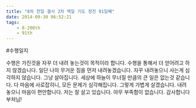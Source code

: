 ```yaml
---
title: "8차 천일 결사 2차 백일 기도 정진 91일째"
date: 2014-09-30 06:52:21
tags:
    - 8-200th
    - 91th
---
```


#수행일지

수행은 가진것을 자꾸 더 내려 놓는것이 목적이라 합니다. 수행을 통해서 더 얻어려고 하지 않겠습니다. 일단 나의 무거운 짐을 먼저 내려놓겠습니다. 자꾸 내려놓으니 사는게 심각하지 않습니다. 그냥 살아집니다. 세상에 하늘이 무너질 만큼의 큰 일은 없는것 같습니다. 다 마음에 사로잡히니, 모든 문제가 심각해집니다. 그렇게 가볍게 살겠습니다. 내려 놓으니 마음이 편안합니다. 저는 잘 살고 있습니다. 아무 부족함이 없습니다. 감사합니다 부처님!
